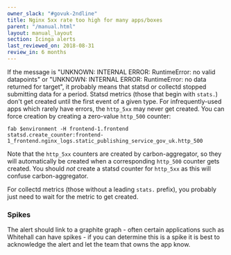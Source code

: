 ```yaml
---
owner_slack: "#govuk-2ndline"
title: Nginx 5xx rate too high for many apps/boxes
parent: "/manual.html"
layout: manual_layout
section: Icinga alerts
last_reviewed_on: 2018-08-31
review_in: 6 months
---
```


If the message is "UNKNOWN: INTERNAL ERROR: RuntimeError: no valid
datapoints" or "UNKNOWN: INTERNAL ERROR: RuntimeError: no data returned
for target", it probably means that statsd or collectd stopped
submitting data for a period. Statsd metrics (those that begin with
`stats.`) don't get created until the first event of a given type. For
infrequently-used apps which rarely have errors, the `http_5xx` may
never get created. You can force creation by creating a zero-value
`http_500` counter:

    fab $environment -H frontend-1.frontend statsd.create_counter:frontend-1_frontend.nginx_logs.static_publishing_service_gov_uk.http_500

Note that the `http_5xx` counters are created by carbon-aggregator, so
they will automatically be created when a corresponding `http_500`
counter gets created. You should *not* create a statsd counter for
`http_5xx` as this will confuse carbon-aggregator.

For collectd metrics (those without a leading `stats.` prefix), you
probably just need to wait for the metric to get created.

### Spikes

The alert should link to a graphite graph - often certain applications
such as Whitehall can have spikes - if you can determine this is a spike
it is best to acknowledge the alert and let the team that owns the app
know.
